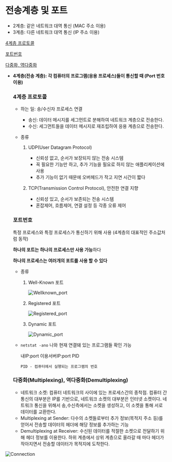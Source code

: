 # 전송계층 및 포트

* 2계층: 같은 네트워크 대역 통신 (MAC 주소 이용)
* 3계층: 다른 네트워크 대역 통신 (IP 주소 이용)

[4계층 프로토콜](#4계층-프로토콜)

[포트번호](#포트번호)

[다중화, 역다중화](#다중화multiplexing-역다중화demultiplexing)

* **4계층(전송 계층): 각 컴퓨터의 프로그램(응용 프로세스)들이 통신할 때 (Port 번호 이용)**

  ### 4계층 프로토콜

  - 하는 일: 송/수신자 프로세스 연결

    - 송신: 데이터 메시지를 세그먼트로 분해하여 네트워크 계층으로 전송한다.
    - 수신: 세그먼트들을 데이터 메시지로 재조립하여 응용 계층으로 전송한다.

  - 종류

    1. UDP(User Datagram Protocol)
       - 신뢰성 없고, 순서가 보장되지 않는 전송 시스템
       - 꼭 필요한 기능만 하고, 추가 기능을 필요로 하지 않는 애플리케이션에 사용
       - 추가 기능이 없기 때문에 오버헤드가 작고 지연 시간이 짧다

    2. TCP(Transmission Control Protocol), 안전한 연결 지향
       - 신뢰성 있고, 순서가 보존되는 전송 시스템
       - 혼잡제어, 흐름제어, 연결 설정 등 각종 오류 제어

  ### 포트번호

  특정 프로세스와 특정 프로세스가 통신하기 위해 사용 (4계층의 대표적인 주소값처럼 동작)

  **하나의 포트는 하나의 프로세스만 사용 가능**하다

  **하나의 프로세스는 여러개의 포트를 사용 할 수 있다**

  - 종류

    1. Well-Known 포트

       ![Wellknown_port](https://user-images.githubusercontent.com/40350280/128603824-7c6abf52-f602-4ff0-a882-c6b52249f195.PNG)

    2. Registered 포트

       ![Registered_port](https://user-images.githubusercontent.com/40350280/128603833-1c275304-aafd-4326-88e4-3f751077fca1.PNG)

    3. Dynamic 포트 

       ![Dynamic_port](https://user-images.githubusercontent.com/40350280/128603838-0ce0f560-6f7a-4071-8376-a5f0b5bfed76.PNG)

  - `netstat -ano` 나와 현재 연결돼 있는 프로그램들 확인 가능

    내IP:port	이용서버IP:port	PID

    ```PID - 컴퓨터에서 실행되는 프로그램의 번호```

  ### 다중화(Multiplexing), 역다중화(Demultiplexing)

  - 네트워크 소켓: 컴퓨터 네트워크의 사이에 있는 프로세스간의 종착점. 컴퓨터 간 통신의 대부분은 IP를 기반으로, 네트워크 소켓의 대부분은 인터넷 소켓이다. 네트워크 통신을 위해서 송,수신측에서는 소켓을 생성하고, 이 소켓을 통해 서로 데이터를 교환한다.
  - Multiplexing at Sender: 다수의 소켓들로부터 추가 정보(목적지 주소 등)를 얻어서 전송할 데이터의 헤더에 해당 정보를 추가하는 기능
  - Demultiplexing at Receiver: 수신된 데이터를 적절한 소켓으로 전달하기 위해 헤더 정보를 이용한다. 하위 계층에서 상위 계층으로 올라갈 때 마다 헤더가 작아지면서 전송할 데이터가 목적지에 도착한다.

![Connection](https://user-images.githubusercontent.com/40350280/128603844-b943b19a-00e9-4654-aeb3-b33920929d36.PNG)

